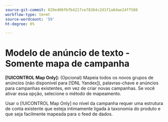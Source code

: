 ```yaml
---
source-git-commit: 029e406fbfb4217ce78364c2d1f1a6dae24ff588
workflow-type: tm+mt
source-wordcount: '59'
ht-degree: 0%

---
```

# Modelo de anúncio de texto - Somente mapa de campanha

**[!UICONTROL Map Only]:** (Opcional) Mapeia todos os novos grupos de anúncios (não disponível para [!DNL Yandex]), palavras-chave e anúncios para campanhas existentes, em vez de criar novas campanhas. Se você ativar essa opção, selecione o método de mapeamento.

Usar o [!UICONTROL Map Only] no nível da campanha requer uma estrutura de conta existente que esteja intimamente ligada à taxonomia do produto e que seja facilmente mapeada para o feed de dados.
